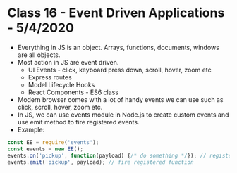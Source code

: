 # Class 16 - Event Driven Applications - 5/4/2020

* Everything in JS is an object. Arrays, functions, documents, windows are all objects.
* Most action in JS are event driven.
  * UI Events - click, keyboard press down, scroll, hover, zoom etc
  * Express routes
  * Model Lifecycle Hooks
  * React Components - ES6 class
* Modern browser comes with a lot of handy events we can use such as click, scroll, hover, zoom etc.
* In JS, we can use events module in Node.js to create custom events and use emit method to fire registered events.
* Example: <br/>
```javascript
const EE = require('events');
const events = new EE();
events.on('pickup', function(payload) {/* do something */}); // register a function
events.emit('pickup', payload); // fire registered function
```
